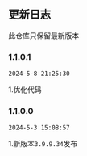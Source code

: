## 更新日志

此仓库只保留最新版本
### 1.1.0.1

`2024-5-8 21:25:30`

1.优化代码

### 1.1.0.0

`2024-5-3 15:08:57`

1.新版本`3.9.9.34`发布
